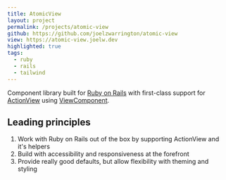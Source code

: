 ```yaml
---
title: AtomicView
layout: project
permalink: /projects/atomic-view
github: https://github.com/joelzwarrington/atomic-view
view: https://atomic-view.joelw.dev
highlighted: true
tags:
  - ruby
  - rails
  - tailwind
---
```


Component library built for [Ruby on Rails](https://rubyonrails.org/) with first-class support for [ActionView](https://guides.rubyonrails.org/action_view_overview.html) using [ViewComponent](https://viewcomponent.org/).

## Leading principles

1. Work with Ruby on Rails out of the box by supporting ActionView and it's helpers
2. Build with accessibility and responsiveness at the forefront
3. Provide really good defaults, but allow flexibility with theming and styling
